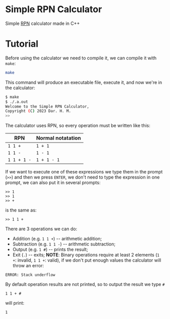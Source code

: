 # Simple RPN Calculator
Simple [RPN](https://en.wikipedia.org/wiki/Reverse_Polish_notation) calculator made in C++

# Tutorial
Before using the calculator we need to compile it, we can compile it with `make`:
```sh
make
```
This command will produce an executable file, execute it, and now we're in the
calculator:
```sh
$ make
$ ./.a.out
Welcome to the Simple RPN Calculator,
Copyright (C) 2023 Dar. H. M.
>>
```
The calculator uses RPN, so every operation must be written like this:

| RPN         | Normal notatation |
|-------------|-------------------|
| `1 1 +`     | `1 + 1`           |
| `1 1 -`     | `1 - 1`           |
| `1 1 + 1 -` | `1 + 1 - 1`       |

If we want to execute one of these expressions we type them in the
prompt (`>>`) and then we press `ENTER`, we don't need to type the
expression in one prompt, we can also put it in several prompts:
```
>> 1
>> 1
>> +
```
is the same as:
```
>> 1 1 +
```
There are 3 operations we can do:
 - Addition (e.g. `1 1 +`) -- arithmetic addition;
 - Subtraction (e.g. `1 1 -`) -- arithmetic subtraction;
 - Output (e.g. `1 #`) -- prints the result;
 - Exit (`.`) -- exits;
**NOTE**: Binary operations require at least 2 elements (`1 +`:
invalid, `1 1 +`: valid), if we don't put enough values the
calculator will throw an error:
```
ERROR: Stack underflow
```
By default operation results are not printed, so to output the
result we type `#`
```
1 1 + #
```
will print:
```
1
```

